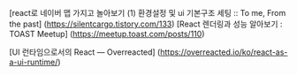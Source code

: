 [react로 네이버 맵 가지고 놀아보기 (1) 환경설정 및 ui 기본구조 세팅 :: To me, From the past] (https://silentcargo.tistory.com/133)
[React 렌더링과 성능 알아보기 : TOAST Meetup] (https://meetup.toast.com/posts/110)

[UI 런타임으로서의 React — Overreacted] (https://overreacted.io/ko/react-as-a-ui-runtime/)
